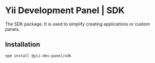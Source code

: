 # Yii Development Panel | SDK

The SDK package. It is used to simplify creating applications or custom panels.

## Installation

```shell
npm install @yii-dev-panel/sdk
```
